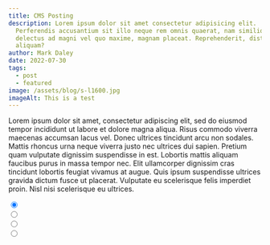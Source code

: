 ```yaml
---
title: CMS Posting
description: Lorem ipsum dolor sit amet consectetur adipisicing elit.
  Perferendis accusantium sit illo neque rem omnis quaerat, nam similique vitae
  delectus ad magni vel quo maxime, magnam placeat. Reprehenderit, distinctio
  aliquam?
author: Mark Daley
date: 2022-07-30
tags:
  - post
  - featured
image: /assets/blog/s-l1600.jpg
imageAlt: This is a test
---
```


Lorem ipsum dolor sit amet, consectetur adipiscing elit, sed do eiusmod tempor incididunt ut labore et dolore magna aliqua. Risus commodo viverra maecenas accumsan lacus vel. Donec ultrices tincidunt arcu non sodales. Mattis rhoncus urna neque viverra justo nec ultrices dui sapien. Pretium quam vulputate dignissim suspendisse in est. Lobortis mattis aliquam faucibus purus in massa tempor nec. Elit ullamcorper dignissim cras tincidunt lobortis feugiat vivamus at augue. Quis ipsum suspendisse ultrices gravida dictum fusce ut placerat. Vulputate eu scelerisque felis imperdiet proin. Nisl nisi scelerisque eu ultrices.

<section class="gallery">
  <div class="gallery__item">
    <input type="radio" id="img-1" checked name="gallery" class="gallery__selector"/>
    <img class="gallery__img" src="https://picsum.photos/id/1015/600/400.jpg" alt=""/>
    <label for="img-1" class="gallery__thumb"><img src="https://picsum.photos/id/1015/150/100.jpg" alt=""/></label>
  </div>
  <div class="gallery__item">
    <input type="radio" id="img-2" name="gallery" class="gallery__selector"/>
    <img class="gallery__img" src="https://picsum.photos/id/1039/600/400.jpg" alt=""/>
    <label for="img-2" class="gallery__thumb"><img src="https://picsum.photos/id/1039/150/100.jpg" alt=""/></label>
  </div>
  <div class="gallery__item">
    <input type="radio" id="img-3" name="gallery" class="gallery__selector"/>
    <img class="gallery__img" src="https://picsum.photos/id/1057/600/400.jpg" alt=""/>
    <label for="img-3" class="gallery__thumb"><img src="https://picsum.photos/id/1057/150/100.jpg" alt=""/></label>
  </div>
  <div class="gallery__item">
    <input type="radio" id="img-4" name="gallery" class="gallery__selector"/>
    <img class="gallery__img" src="https://picsum.photos/id/106/600/400.jpg" alt=""/>
    <label for="img-4" class="gallery__thumb"><img src="https://picsum.photos/id/106/150/100.jpg" alt=""/></label>
  </div>
</section>